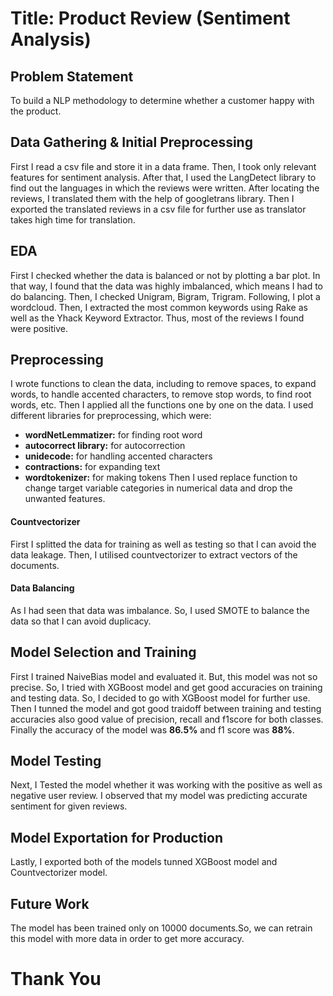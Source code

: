 # Title: Product Review (Sentiment Analysis)
## Problem Statement
To build a NLP methodology to determine whether a customer happy with the product.
## Data Gathering & Initial Preprocessing
First I read a csv file and store it in a data frame. Then, I took only relevant features for sentiment analysis. After that, I used the LangDetect library to find out the languages in which the reviews were written. After locating the reviews, I translated them with the help of googletrans library. Then I exported the translated reviews in a csv file for further use as translator takes high time for translation.
## EDA
First I checked whether the data is balanced or not by plotting a bar plot. In that way, I found that the data was highly imbalanced, which means I had to do balancing. Then, I checked Unigram, Bigram, Trigram. Following, I plot a wordcloud. Then, I extracted the most common keywords using Rake as well as the Yhack Keyword Extractor. Thus, most of the reviews I found were positive.
## Preprocessing
I wrote functions to clean the data, including to remove spaces, to expand words, to handle accented characters, to remove stop words, to find root words, etc. Then I applied all the functions one by one on the data. I used different libraries for preprocessing, which were:
- **wordNetLemmatizer:** for finding root word
- **autocorrect library:** for autocorrection
- **unidecode:** for handling accented characters
- **contractions:** for expanding text
- **wordtokenizer:** for making tokens
Then I used replace function to change target variable categories in numerical data and drop the unwanted features.
#### Countvectorizer
First I splitted the data for training as well as testing so that I can avoid the data leakage. Then, I utilised countvectorizer to extract vectors of the documents.
#### Data Balancing 
As I had seen that data was imbalance. So, I used SMOTE to balance the data so that I can avoid duplicacy.
## Model Selection and Training
First I trained NaiveBias model and evaluated it. But, this model was not so precise. So, I tried with XGBoost model and get good accuracies on training and testing data. So, I decided to go with XGBoost model for further use. Then I tunned the model and got good traidoff between training and testing accuracies also good value of precision, recall and f1score for both classes. Finally the accuracy of the model was **86.5%** and f1 score was **88%**. 
## Model Testing
Next, I Tested the model whether it was working with the positive as well as negative user review. I observed that my model was predicting accurate sentiment for given reviews. 
## Model Exportation for Production
Lastly, I exported both of the models tunned XGBoost model and Countvectorizer model. 
## Future Work
The model has been trained only on 10000 documents.So, we can retrain this model with more data in order to get more accuracy. 

# Thank You
